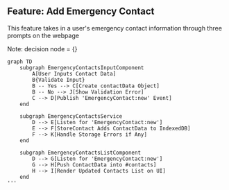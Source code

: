 ## Feature: Add Emergency Contact

This feature takes in a user's emergency contact information through three prompts on the webpage 

Note: 
decision node = {}

```mermaid
graph TD
    subgraph EmergencyContactsInputComponent
        A[User Inputs Contact Data]
        B{Validate Input}
        B -- Yes --> C[Create contactData Object]
        B -- No --> J[Show Validation Error]
        C --> D[Publish 'EmergencyContact:new' Event]
    end

    subgraph EmergencyContactsService
        D --> E[Listen for 'EmergencyContact:new']
        E --> F[StoreContact Adds ContactData to IndexedDB]
        F --> K[Handle Storage Errors if Any]
    end

    subgraph EmergencyContactsListComponent
        D --> G[Listen for 'EmergencyContact:new']
        G --> H[Push ContactData into #contacts]
        H --> I[Render Updated Contacts List on UI]
    end
'''
